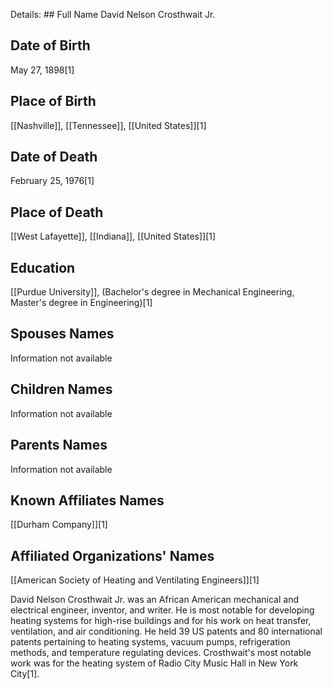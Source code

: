 Details: ## Full Name
David Nelson Crosthwait Jr.

## Date of Birth
May 27, 1898[1]

## Place of Birth
[[Nashville]], [[Tennessee]], [[United States]][1]

## Date of Death
February 25, 1976[1]

## Place of Death
[[West Lafayette]], [[Indiana]], [[United States]][1]

## Education
[[Purdue University]], (Bachelor's degree in Mechanical Engineering, Master's degree in Engineering)[1]

## Spouses Names
Information not available

## Children Names
Information not available

## Parents Names
Information not available

## Known Affiliates Names
[[Durham Company]][1]

## Affiliated Organizations' Names
[[American Society of Heating and Ventilating Engineers]][1]

David Nelson Crosthwait Jr. was an African American mechanical and electrical engineer, inventor, and writer. He is most notable for developing heating systems for high-rise buildings and for his work on heat transfer, ventilation, and air conditioning. He held 39 US patents and 80 international patents pertaining to heating systems, vacuum pumps, refrigeration methods, and temperature regulating devices. Crosthwait's most notable work was for the heating system of Radio City Music Hall in New York City[1].

